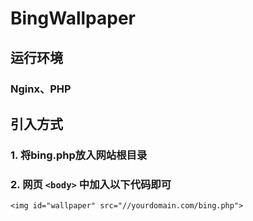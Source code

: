 # BingWallpaper

## 运行环境
### Nginx、PHP

## 引入方式

### 1. 将bing.php放入网站根目录
### 2. 网页 ```<body>``` 中加入以下代码即可
    <img id="wallpaper" src="//yourdomain.com/bing.php"> 
